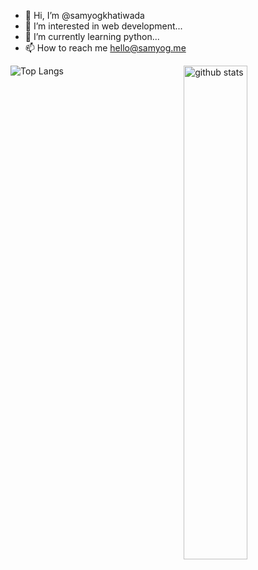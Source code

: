 - 👋 Hi, I’m @samyogkhatiwada
- 👀 I’m interested in web development...
- 🌱 I’m currently learning python...
- 📫 How to reach me hello@samyog.me

 <img src="https://github-readme-stats.vercel.app/api?username=samyogkhatiwada&show_icons=true&theme=gotham" alt="github stats" width="45%" align="right"/>

 ![Top Langs](https://github-readme-stats.vercel.app/api/top-langs/?username=samyogkhatiwada&layout=compact)
<!---
samyogkhatiwada/samyogkhatiwada is a ✨ special ✨ repository because its `README.md` (this file) appears on your GitHub profile.
You can click the Preview link to take a look at your changes.
--->
